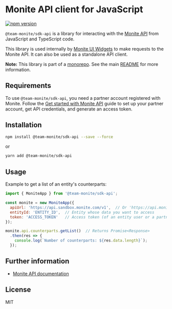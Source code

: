 # Monite API client for JavaScript

[![npm version](https://badge.fury.io/js/%40team-monite%2Fsdk-api.svg)](https://www.npmjs.com/package/@team-monite/sdk-api)

`@team-monite/sdk-api` is a library for interacting with the [Monite API](https://docs.monite.com/docs) from JavaScript and TypeScript code.

This library is used internally by [Monite UI Widgets](https://github.com/team-monite/monite-sdk/packages/ui-widgets-react/) to make requests to the Monite API.
It can also be used as a standalone API client.

**Note:** This library is part of a [monorepo](https://github.com/team-monite/monite-sdk). See the main [README](https://github.com/team-monite/monite-sdk/#readme) for more information.

## Requirements
To use `@team-monite/sdk-api`, you need a partner account registered with Monite.
Follow the [Get started with Monite API](https://docs.monite.com/docs/get-started) guide to set up your partner account, get API credentials, and generate an access token.

## Installation

```sh
npm install @team-monite/sdk-api --save --force
```
or
```sh
yarn add @team-monite/sdk-api
```

## Usage

Example to get a list of an entity's counterparts:

```js
import { MoniteApp } from '@team-monite/sdk-api';

const monite = new MoniteApp({
  apiUrl: 'https://api.sandbox.monite.com/v1',  // Or 'https://api.monite.com/v1' to use Production
  entityId: 'ENTITY_ID',  // Entity whose data you want to access
  token: 'ACCESS_TOKEN'   // Access token (of an entity user or a partner)
});

monite.api.counterparts.getList()  // Returns Promise<Response>
  .then(res => {
    console.log(`Number of counterparts: ${res.data.length}`);
  });
```

## Further information
* [Monite API documentation](https://docs.monite.com/docs)

## License
MIT